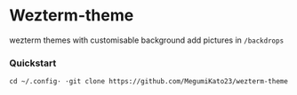 # Wezterm-theme
wezterm themes with customisable background
add pictures in `/backdrops`

### Quickstart
`cd ~/.config·
·git clone https://github.com/MegumiKato23/wezterm-theme`

